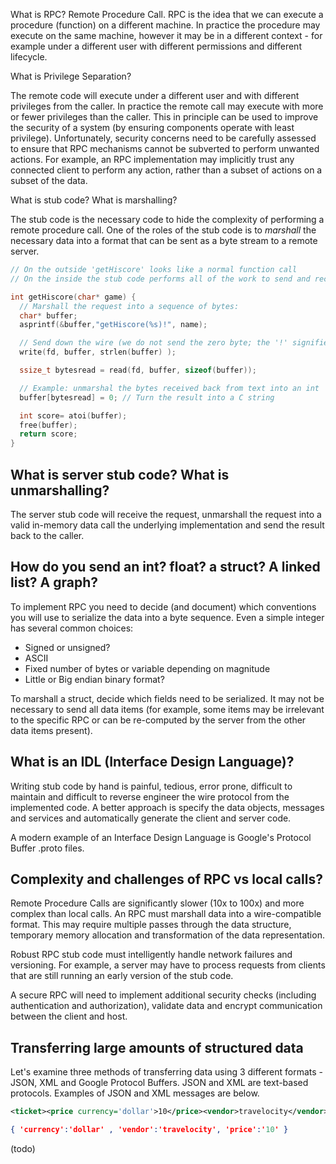 
What is RPC? 
Remote Procedure Call. RPC is the idea that we can execute a procedure (function) on a different machine. In practice the procedure may execute on the same machine, however it may be in a different context - for example under a different user with different permissions and different lifecycle.

What is Privilege Separation?

The remote code will execute under a different user and with different privileges from the caller. In practice the remote call may execute with more or fewer privileges than the caller. This in principle can be used to improve the security of a system (by ensuring components operate with least privilege). Unfortunately, security concerns need to be carefully assessed to ensure that RPC mechanisms cannot be subverted to perform unwanted actions. For example, an RPC implementation may implicitly trust any connected client to perform any action, rather than a subset of actions on a subset of the data.

What is stub code? What is marshalling?

The stub code is the necessary code to hide the complexity of performing a remote procedure call. One of the roles of the stub code is to _marshall_ the necessary data into a format that can be sent as a byte stream to a remote server.

````C
// On the outside 'getHiscore' looks like a normal function call
// On the inside the stub code performs all of the work to send and receive the data to and from the remote machine.

int getHiscore(char* game) {
  // Marshall the request into a sequence of bytes:
  char* buffer;
  asprintf(&buffer,"getHiscore(%s)!", name);

  // Send down the wire (we do not send the zero byte; the '!' signifies the end of the message)
  write(fd, buffer, strlen(buffer) );

  ssize_t bytesread = read(fd, buffer, sizeof(buffer));

  // Example: unmarshal the bytes received back from text into an int
  buffer[bytesread] = 0; // Turn the result into a C string

  int score= atoi(buffer);
  free(buffer);
  return score;
}
````

## What is server stub code? What is unmarshalling?
The server stub code will receive the request, unmarshall the request into a valid in-memory data call the underlying implementation and send the result back to the caller.

## How do you send an int? float? a struct?  A linked list? A graph?
To implement RPC you need to decide (and document) which conventions you will use to serialize the data into a byte sequence. Even a simple integer has several common choices:
* Signed or unsigned?
* ASCII
* Fixed number of bytes or variable depending on magnitude
* Little or Big endian binary format?

To marshall a struct, decide which fields need to be serialized. It may not be necessary to send all data items (for example, some items may be irrelevant to the specific RPC or can be re-computed by the server from the other data items present).

## What is an IDL (Interface Design Language)?

Writing stub code by hand is painful, tedious, error prone, difficult to maintain and difficult to reverse engineer the wire protocol from the implemented code. A better approach is specify the data objects, messages and services and automatically generate the client and server code.

A modern example of an Interface Design Language is Google's Protocol Buffer .proto files.


## Complexity and challenges of RPC vs local calls?

Remote Procedure Calls are significantly slower (10x to 100x) and more complex than local calls. An RPC must marshall data into a wire-compatible format. This may require multiple passes through the data structure, temporary memory allocation and transformation of the data representation.

Robust RPC stub code must intelligently handle network failures and versioning. For example, a server may have to process requests from clients that are still running an early version of the stub code.

A secure RPC will need to implement additional security checks (including authentication and authorization), validate data and encrypt communication between the client and host.

## Transferring large amounts of structured data
Let's examine three methods of transferring data using 3 different formats - JSON, XML and Google Protocol Buffers. JSON and XML are text-based protocols. Examples of JSON and XML messages are below.
````xml
<ticket><price currency='dollar'>10</price><vendor>travelocity</vendor></ticket>
````
````json
{ 'currency':'dollar' , 'vendor':'travelocity', 'price':'10' }
````


(todo)